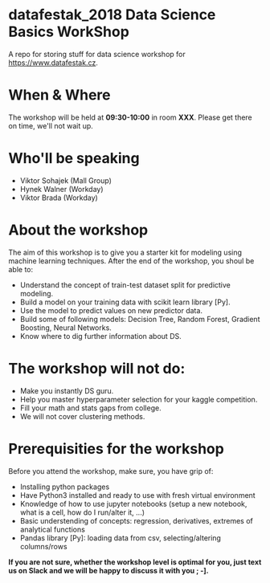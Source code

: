 # datafestak_2018 Data Science Basics WorkShop
A repo for storing stuff for data science workshop for https://www.datafestak.cz.

# When & Where
The workshop will be held at **09:30-10:00** in room **XXX**. Please get there on time, we'll not wait up.

# Who'll be speaking
* Viktor Sohajek (Mall Group)
* Hynek Walner (Workday)
* Viktor Brada (Workday)

# About the workshop
The aim of this workshop is to give you a starter kit for modeling using machine learning techniques. After the end of the workshop, you shoul be able to:
* Understand the concept of train-test dataset split for predictive modeling.
* Build a model on your training data with scikit learn library [Py].
* Use the model to predict values on new predictor data.
* Build some of following models: Decision Tree, Random Forest, Gradient Boosting, Neural Networks.
* Know where to dig further information about DS.

# The workshop will not do:
* Make you instantly DS guru.
* Help you master hyperparameter selection for your kaggle competition.
* Fill your math and stats gaps from college.
* We will not cover clustering methods.

# Prerequisities for the workshop
Before you attend the workshop, make sure, you have grip of:
* Installing python packages
* Have Python3 installed and ready to use with fresh virtual environment
* Knowledge of how to use jupyter notebooks (setup a new notebook, what is a cell, how do I run/alter it, ...)
* Basic understending of concepts: regression, derivatives, extremes of analytical functions
* Pandas library [Py]: loading data from csv, selecting/altering columns/rows


**If you are not sure, whether the workshop level is optimal for you, just text us on Slack and we will be happy to discuss it with you ; -].**
